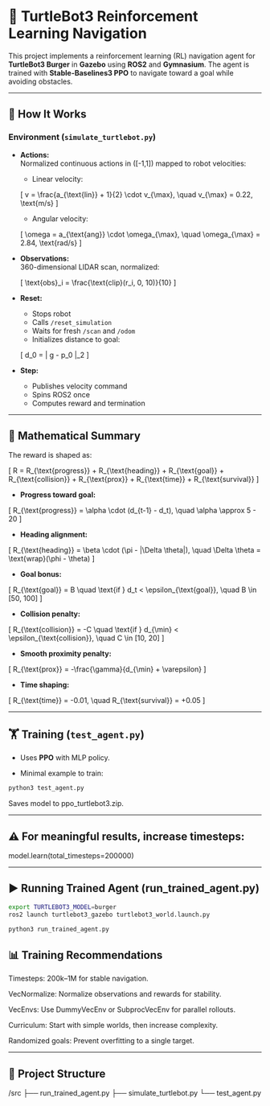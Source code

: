 # 🤖 TurtleBot3 Reinforcement Learning Navigation

This project implements a reinforcement learning (RL) navigation agent for **TurtleBot3 Burger** in **Gazebo** using **ROS2** and **Gymnasium**. The agent is trained with **Stable-Baselines3 PPO** to navigate toward a goal while avoiding obstacles.

---

## 🚀 How It Works

### Environment (`simulate_turtlebot.py`)

- **Actions:**  
  Normalized continuous actions in \([-1,1]\) mapped to robot velocities:

  - Linear velocity:

  \[
  v = \frac{a_{\text{lin}} + 1}{2} \cdot v_{\max}, \quad v_{\max} = 0.22\, \text{m/s}
  \]

  - Angular velocity:

  \[
  \omega = a_{\text{ang}} \cdot \omega_{\max}, \quad \omega_{\max} = 2.84\, \text{rad/s}
  \]

- **Observations:**  
  360-dimensional LIDAR scan, normalized:

  \[
  \text{obs}_i = \frac{\text{clip}(r_i, 0, 10)}{10}
  \]

- **Reset:**  
  - Stops robot  
  - Calls `/reset_simulation`  
  - Waits for fresh `/scan` and `/odom`  
  - Initializes distance to goal:

  \[
  d_0 = \| g - p_0 \|_2
  \]

- **Step:**  
  - Publishes velocity command  
  - Spins ROS2 once  
  - Computes reward and termination  

---

## 🧮 Mathematical Summary

The reward is shaped as:

\[
R = R_{\text{progress}} + R_{\text{heading}} + R_{\text{goal}} + R_{\text{collision}} + R_{\text{prox}} + R_{\text{time}} + R_{\text{survival}}
\]

- **Progress toward goal:**

\[
R_{\text{progress}} = \alpha \cdot (d_{t-1} - d_t), \quad \alpha \approx 5 - 20
\]

- **Heading alignment:**

\[
R_{\text{heading}} = \beta \cdot (\pi - |\Delta \theta|), \quad \Delta \theta = \text{wrap}(\phi - \theta)
\]

- **Goal bonus:**

\[
R_{\text{goal}} = B \quad \text{if } d_t < \epsilon_{\text{goal}}, \quad B \in [50, 100]
\]

- **Collision penalty:**

\[
R_{\text{collision}} = -C \quad \text{if } d_{\min} < \epsilon_{\text{collision}}, \quad C \in [10, 20]
\]

- **Smooth proximity penalty:**

\[
R_{\text{prox}} = -\frac{\gamma}{d_{\min} + \varepsilon}
\]

- **Time shaping:**

\[
R_{\text{time}} = -0.01, \quad R_{\text{survival}} = +0.05
\]

---

## 🏋️ Training (`test_agent.py`)

- Uses **PPO** with MLP policy.

- Minimal example to train:

```bash
python3 test_agent.py
```
Saves model to ppo_turtlebot3.zip.

---

## ⚠️ For meaningful results, increase timesteps:
model.learn(total_timesteps=200000)

---

## ▶️ Running Trained Agent (run_trained_agent.py)
```bash
export TURTLEBOT3_MODEL=burger
ros2 launch turtlebot3_gazebo turtlebot3_world.launch.py

python3 run_trained_agent.py

```

## 📊 Training Recommendations
Timesteps: 200k–1M for stable navigation.

VecNormalize: Normalize observations and rewards for stability.

VecEnvs: Use DummyVecEnv or SubprocVecEnv for parallel rollouts.

Curriculum: Start with simple worlds, then increase complexity.

Randomized goals: Prevent overfitting to a single target.

---

## 📂 Project Structure
/src
├── run_trained_agent.py
├── simulate_turtlebot.py
└── test_agent.py